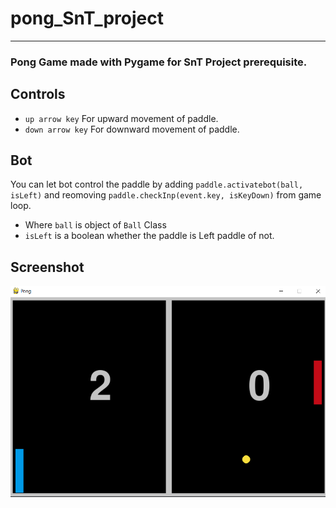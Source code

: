 # pong_SnT_project
---
### Pong Game made with Pygame for SnT Project prerequisite.

## Controls

* `up arrow key` For upward movement of paddle.
* `down arrow key` For downward movement of paddle.

## Bot

You can let bot control the paddle by adding  `paddle.activatebot(ball, isLeft)`
and reomoving `paddle.checkInp(event.key, isKeyDown)` from game loop.

* Where `ball` is object of `Ball` Class
* `isLeft` is a boolean whether the paddle is Left paddle of not.

## Screenshot

![Pong Screenshot](./pongss.png)



